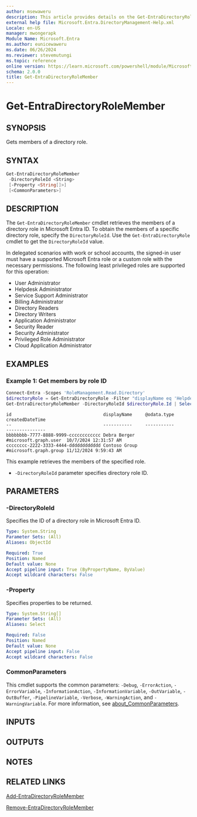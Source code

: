 ```yaml
---
author: msewaweru
description: This article provides details on the Get-EntraDirectoryRoleMember command.
external help file: Microsoft.Entra.DirectoryManagement-Help.xml
Locale: en-US
manager: mwongerapk
Module Name: Microsoft.Entra
ms.author: eunicewaweru
ms.date: 06/26/2024
ms.reviewer: stevemutungi
ms.topic: reference
online version: https://learn.microsoft.com/powershell/module/Microsoft.Entra/Get-EntraDirectoryRoleMember
schema: 2.0.0
title: Get-EntraDirectoryRoleMember
---
```


# Get-EntraDirectoryRoleMember

## SYNOPSIS

Gets members of a directory role.

## SYNTAX

```powershell
Get-EntraDirectoryRoleMember
 -DirectoryRoleId <String>
 [-Property <String[]>]
 [<CommonParameters>]
```

## DESCRIPTION

The `Get-EntraDirectoryRoleMember` cmdlet retrieves the members of a directory role in Microsoft Entra ID. To obtain the members of a specific directory role, specify the `DirectoryRoleId`. Use the `Get-EntraDirectoryRole` cmdlet to get the `DirectoryRoleId` value.

In delegated scenarios with work or school accounts, the signed-in user must have a supported Microsoft Entra role or a custom role with the necessary permissions. The following least privileged roles are supported for this operation:

- User Administrator  
- Helpdesk Administrator  
- Service Support Administrator  
- Billing Administrator  
- Directory Readers  
- Directory Writers  
- Application Administrator  
- Security Reader  
- Security Administrator  
- Privileged Role Administrator  
- Cloud Application Administrator

## EXAMPLES

### Example 1: Get members by role ID

```powershell
Connect-Entra -Scopes 'RoleManagement.Read.Directory'
$directoryRole = Get-EntraDirectoryRole -Filter "displayName eq 'Helpdesk Administrator'"
Get-EntraDirectoryRoleMember -DirectoryRoleId $directoryRole.Id | Select Id, DisplayName, '@odata.type', CreatedDateTime
```

```Output
id                                   displayName     @odata.type            createdDateTime  
--                                   -----------     -----------            ---------------  
bbbbbbbb-7777-8888-9999-cccccccccccc Debra Berger    #microsoft.graph.user  10/7/2024 12:31:57 AM  
cccccccc-2222-3333-4444-dddddddddddd Contoso Group   #microsoft.graph.group 11/12/2024 9:59:43 AM
```

This example retrieves the members of the specified role.

- `-DirectoryRoleId` parameter specifies directory role ID.

## PARAMETERS

### -DirectoryRoleId

Specifies the ID of a directory role in Microsoft Entra ID.

```yaml
Type: System.String
Parameter Sets: (All)
Aliases: ObjectId

Required: True
Position: Named
Default value: None
Accept pipeline input: True (ByPropertyName, ByValue)
Accept wildcard characters: False
```

### -Property

Specifies properties to be returned.

```yaml
Type: System.String[]
Parameter Sets: (All)
Aliases: Select

Required: False
Position: Named
Default value: None
Accept pipeline input: False
Accept wildcard characters: False
```

### CommonParameters

This cmdlet supports the common parameters: `-Debug`, `-ErrorAction`, `-ErrorVariable`, `-InformationAction`, `-InformationVariable`, `-OutVariable`, `-OutBuffer`, `-PipelineVariable`, `-Verbose`, `-WarningAction`, and `-WarningVariable`. For more information, see [about_CommonParameters](https://go.microsoft.com/fwlink/?LinkID=113216).

## INPUTS

## OUTPUTS

## NOTES

## RELATED LINKS

[Add-EntraDirectoryRoleMember](Add-EntraDirectoryRoleMember.md)

[Remove-EntraDirectoryRoleMember](Remove-EntraDirectoryRoleMember.md)
